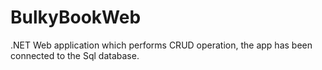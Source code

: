 # BulkyBookWeb
.NET Web application which performs CRUD operation, the app has been connected to the Sql database.
